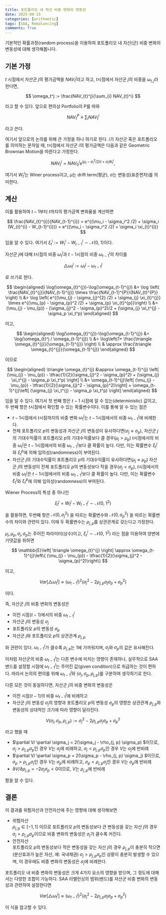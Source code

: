 ```yaml
---
title: 포트폴리오 내 자산 비중 변화의 변동성
date: 2025-09-15
categories: [arithmetic]
tags: [SAA, Rebalancing]
comments: True
---
```


기본적인 확률과정(random process)을 이용하여 포트폴리오 내 자산(군) 비중 변화의 변동성에 대해 생각해봅니다.

## 기본 가정

$t$ 시점에서 자산군 $j$의 평가금액을 $NAV_t^j$라고 하고, $t$시점에서 자산군 $j$의 비중을 $\omega_{t, j}$라 한다면, 

$$
\omega_t^j := \frac{NAV_{t}^j}{\sum_{i} NAV_{t}^i}
$$

라고 할 수 있다. 앞으로 편의상 Portfolio의 P를 따와 

$$
NAV_{t}^{P} \equiv \sum_{i} NAV_{t}^{i}
$$

라고 쓴다.

여기서 앞으로의 논의를 위해 큰 가정을 하나 하기로 한다. $i$가 자산군 혹은 포트폴리오를 의미하는 문자일 때, $t$시점에서 자산군 $i$의 평가금액은 다음과 같은 Geometric Brownian Motion을 따른다고 가정한다.

$$
NAV_{t}^{i} = NAV_{0}^{i} e^{(\mu_i - \sigma_{i}^2/2)t+\sigma_{i} W_{t}^i},
$$

여기서 $W_{t}^{i}$는 Winer process이고, $\mu$는 drift term(평균), $\sigma$는 변동성(표준편차)를 의미한다. 

## 계산 

이를 활용하여 $t-1$부터 $t$까지의 평가금액 변화율을 계산하면

$$
\frac{NAV_{t}^{i}}{NAV_{t-1}^{i}} = e^{(\mu_i - \sigma_i^2 /2) + \sigma_i (W_{t}^{i} - W_{t-1}^{i})} = e^{(\mu_i - \sigma_i^2 /2) + \sigma_i \xi_{t}^{i}}
$$

임을 알 수 있다. 여기서 $\xi_t^{i}:= W_{t}^{i} - W_{t-1}^{i} \sim \mathcal{N}(0,~1)$이다.

자산군 $j$에 대해 $t$시점의 비중 $\omega_t^{j}$과 $t-1$시점의 비중 $\omega_{t-1}^{j}$의 차이를

$$
\triangle \omega_{t}^{j} := \omega_t^{j} - \omega_{t-1}^{j}
$$

로 쓰기로 한다. 

$$
\begin{aligned}
\log(\omega_{t}^{j})-\log(\omega_{t-1}^{j})
&= \log \left( \frac{NAV_{t}^{j}}{NAV_{t-1}^{j}} \times \frac{NAV_{t-1}^{P}}{NAV_{t}^{P}} \right) \\
&= \log \left( e^{(\mu_{j} - \sigma_{j}^{2} /2) + \sigma_{j} \xi_{t}^{j}} \times e^{(\mu_{p} - \sigma_{p}^2 /2) + \sigma_{p} \xi_{t}^{p}}\right) \\
&= (\mu_{j} - \mu_{p}) - (\sigma_{j}^2 - \sigma_{p}^2)/2 + (\sigma_{j} \xi_t^{j} - \sigma_p \xi_t^p)
\end{aligned}
$$

이고,

$$
\begin{aligned}
\log(\omega_{t}^{j})-\log(\omega_{t-1}^{j})
&= \log(\omega_{t}^j / \omega_{t-1}^{j}) \\
&= \log\left(1+ \frac{\triangle \omega_{t}^{j}}{\omega_{t-1}^{j}} \right) \\
& \approx \frac{\triangle \omega_{t}^{j}}{\omega_{t-1}^{j}}
\end{aligned}
$$

이므로

$$
\begin{aligned}
\triangle \omega_{t}^{j}
&\approx \omega_{t-1}^{j} \left[ (\mu_{j} - \mu_{p}) - \tfrac{1}{2}(\sigma_{j}^2 - \sigma_{p}^2) + (\sigma_{j} \xi_t^{j} - \sigma_p \xi_t^p) \right] \\
&= \omega_{t-1}^{j}\left[ (\mu_{j} - \mu_{p}) - \tfrac{1}{2}(\sigma_{j}^2 - \sigma_{p}^2)\right] + \omega_{t-1}^{j}\left[ (\sigma_{j} \xi_t^{j} - \sigma_p \xi_t^p) \right]
\end{aligned}
$$

임을 알 수 있다. 여기서 첫 번째 항은 $t-1$ 시점에 알 수 있는(deterministic) 값이고, 두 번째 항은 $t$시점에서 확인할 수 있는 확률변수이다. 이를 통해 알 수 있는 점은

- $t-1$시점에서 $t$시점까지의 비중 변화 $\omega_{t}^{j}$는 $t-1$시점에서의 비중 $\omega_{t-1}^{j}$에 비례한다.
- 전체 포트폴리오 $p$의 변동성과 자산군 $j$의 변동성이 유사하다면($\sigma_j \approx \sigma_p$), 자산군 $j$의 기대수익률이 포트폴리오 $p$의 기대수익률보다 클 경우($\mu_{j} > \mu_{p}$) $t$시점에서의 비중 $\omega_{t}^{j}$은  $t-1$시점에서의 비중  $\omega_{t-1}^{j}$보다 클 확률이 높다. 다만, 이는 확률변수 $\xi_{t}^{j}$와 $\xi_{t}^{p}$에 의해 임의성(randomness)이 부여된다.
- 자산군 $j$의 기대수익률이 포트폴리오 $p$의 기대수익률이 유사하다면($\mu_{j} \approx \mu_{p}$) 자산군 $j$의 변동성이 전체 포트폴리오 $p$의 변동성보다 작을 경우($\sigma_j < \sigma_p$), $t$시점에서의 비중 $\omega_{t}^{j}$은  $t-1$시점에서의 비중 $\omega_{t-1}^{j}$보다 클 확률이 높다. 다만, 이는 확률변수 $\xi_{t}^{j}$와 $\xi_{t}^{p}$에 의해 임의성(randomness)이 부여된다.

Wiener Process의 특성 중 하나인

$$
\xi_{t}^{j} = W_{t}^{j} - W_{t-1}^{j} \sim \mathcal{N} (0,~1^2)
$$

을 활용하면, 두번째 항은
$\mathcal{N}(0,\sigma_{j}^{2})$
을 따르는 확률변수와 
$\mathcal{N}(0,\sigma_{p}^{2})$
을 따르는 확률변수의 차이와 관련이 있다. 이때 두 확률변수는  $\rho_{j, p}$를 상관관계로 갖는다고 가정한다.

$\mu_j, \mu_p, \sigma_j, \sigma_p$는 주어진 파라미터(상수)이고, 
$\xi_t^i \sim \mathcal{N}(0,~1^2)$
라는 점을 이용하여 양변에 기댓값을 취하면

$$
\mathbb{E}\left[ \triangle \omega_{t}^{j} \right]
\approx 
\omega_{t-1}^{j}\left\{ (\mu_{j} - \mu_{p}) - \tfrac{1}{2}(\sigma_{j}^2 - \sigma_{p}^2)\right\}
$$

이고,

$$
Var\left[ \triangle \omega_{t}^{j}\right] \approx \left(\omega_{t-1}^{j} \right)^2 \left( \sigma_{j}^{2} - 2\rho_{j,p} \sigma_{j}\sigma_{p} + \sigma_{p}^2\right)
$$

이다. 

즉, 자산군 $j$의 비중 변화의 변동성은

- 이전 시점($t-1$)에서의 비중 $\omega_{t-1}^{j}$
- 자산군 $j$의 변동성 $\sigma_{j}$
- 포트폴리오 $p$의 변동성 $\sigma_p$
- 자산군 $j$와 포트폴리오 $p$의 상관관계 $\rho_{j, p}$

와 관련이 있다. $\omega_{t-1}^j$가 클수록 $\rho_{j, p}$는 1에 가까워지며, $\sigma_j$와 $\sigma_p$의 값은 유사해진다.

이처럼 자산군의 비중 $\omega_{t-1}^j$는 다른 변수에 미치는 영향이 존재하나, 실무적으로 SAA 밴드를 설정할 시점에 $\omega_{t-1}^j$는 주어진 값(given condition)으로 취급하는 것이 편하다. 따라서 논의의 편의를 위해 $\omega_{t-1}^{j}$와 $\left(\sigma_j, \sigma_p, \rho_{j, p}\right)$를 구분하여 생각하기로 한다.

다른 모든 것이 동일하다면, 자산군 $j$의 비중 변화의 변동성은

- 이전 시점($t-1$)의 비중 $\omega_{t-1}^j$에 비례하고
- 자산군 $j$의 변동성 $\sigma_j$의 영향과 포트폴리오 $p$의 변동성 $\sigma_p$의 영향은 상관관계 $\rho_{j, p}$와 변동성의 상대적인 크기에 따라 영향이 달라진다.

$$
V(\sigma_j, \sigma_p, \rho_{j, p}) := \sigma_j^2 - 2 \rho_{j, p} \sigma_j \sigma_p + \sigma_p^2
$$

라고 했을 때

- $\partial V/ \partial \sigma_j = 2(\sigma_j - \rho_{j, p} \sigma_p)  $이므로, $\sigma_j > \rho_{j, p} \sigma_p$인 경우 $V$는 $\sigma_j$에 비례하고,  $\sigma_j < \rho_{j, p} \sigma_p$인 경우 $V$는 $\sigma_j$에 반비례
- $\partial V/ \partial \sigma_p = 2(\sigma_p - \rho_{j, p} \sigma_j)  $이므로, $\sigma_p > \rho_{j, p} \sigma_j$인 경우 $V$는 $\sigma_p$에 비례하고,  $\sigma_p < \rho_{j, p} \sigma_j$인 경우 $V$는 $\sigma_p$에 반비례
- $\partial V/ \partial \rho_{j, p} = -2 \sigma_j \sigma_p <0$이므로, $V$는 $\rho_{j, p}$에 반비례

함을 알 수 있다. 

## 결론

이 결과를 위험자산과 안전자산에 주는 영향에 대해 생각해보면

- 위험자산  
  $\rho_{j, p} \in [-1, 1]$ 이므로 포트폴리오 $p$의 변동성보다 큰 변동성을 갖는 자산 $j$의 경우 $\sigma_j > \rho_{j, p} \sigma_p$이므로 비중 변화의 변동성은 $\sigma_j$가 클수록 커진다.
- 안전자산  
  포트폴리오 $p$의 변동성보다 작은 변동성을 갖는 자산 $j$의 경우 $\rho_{j, p}$이 충분히 작으면(분산효과가 높은 자산, 예: 국내채권) $\sigma_j > \rho_{j, p} \sigma_p$인 상황이 충분히 발생할 수 있으며, 이 경우에도 비중 변화의 변동성은 $\sigma_j$에 비례한다.

포트폴리오 내 비중 변화의 변동성은 크게 4가지 요소의 영향을 받으며, 그 정도에 대해서는 다양한 조합이 가능하다. SAA 리밸런싱의 범위(밴드)를 자산군 비중 변화의 변동성과 관련하여 설정한다면

$$
Var\left[ \triangle \omega_{t}^{j}\right] \approx \left(\omega_{t-1}^{j} \right)^2 \left( \sigma_{j}^{2} - 2\rho_{j,p} \sigma_{j}\sigma_{p} + \sigma_{p}^2\right)
$$

이 식을 참고할 수 있다.
